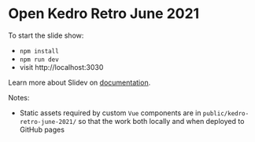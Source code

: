 # Open Kedro Retro June 2021 

To start the slide show:

- `npm install`
- `npm run dev`
- visit http://localhost:3030

Learn more about Slidev on [documentation](https://sli.dev/).


Notes:

- Static assets required by custom `Vue` components are in `public/kedro-retro-june-2021/` so that the work both locally and when deployed to GitHub pages
